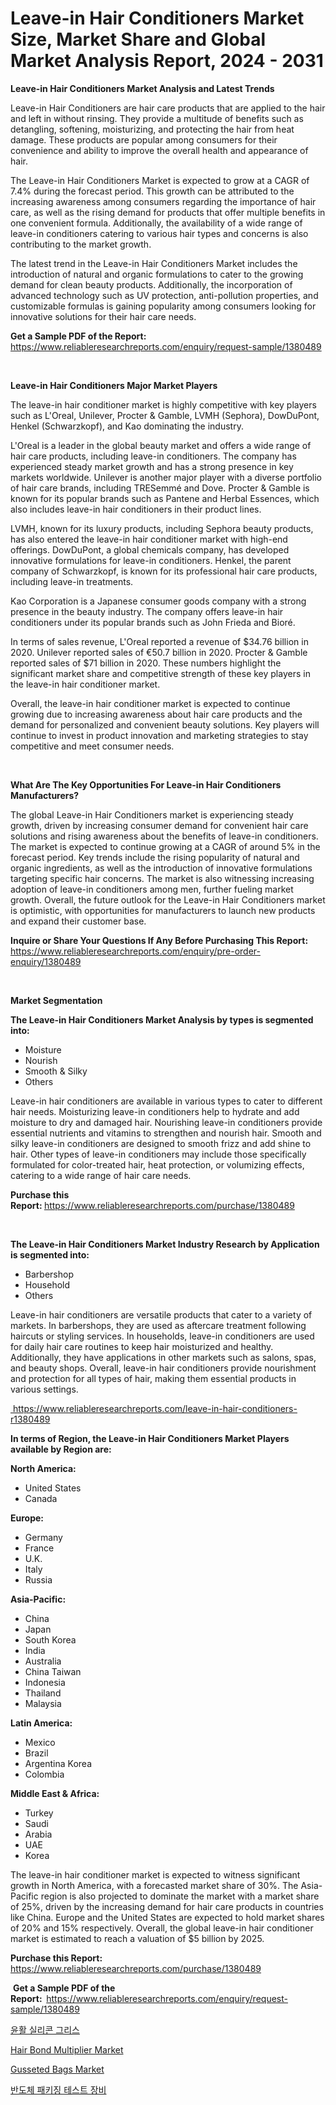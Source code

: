 <p><h1>Leave-in Hair Conditioners Market Size, Market Share and Global Market Analysis Report, 2024 - 2031</h1></p><p><strong>Leave-in Hair Conditioners Market Analysis and Latest Trends</strong></p>
<p><p>Leave-in Hair Conditioners are hair care products that are applied to the hair and left in without rinsing. They provide a multitude of benefits such as detangling, softening, moisturizing, and protecting the hair from heat damage. These products are popular among consumers for their convenience and ability to improve the overall health and appearance of hair.</p><p>The Leave-in Hair Conditioners Market is expected to grow at a CAGR of 7.4% during the forecast period. This growth can be attributed to the increasing awareness among consumers regarding the importance of hair care, as well as the rising demand for products that offer multiple benefits in one convenient formula. Additionally, the availability of a wide range of leave-in conditioners catering to various hair types and concerns is also contributing to the market growth.</p><p>The latest trend in the Leave-in Hair Conditioners Market includes the introduction of natural and organic formulations to cater to the growing demand for clean beauty products. Additionally, the incorporation of advanced technology such as UV protection, anti-pollution properties, and customizable formulas is gaining popularity among consumers looking for innovative solutions for their hair care needs.</p></p>
<p><strong>Get a Sample PDF of the Report:&nbsp;</strong> <a href="https://www.reliableresearchreports.com/enquiry/request-sample/1380489">https://www.reliableresearchreports.com/enquiry/request-sample/1380489</a></p>
<p>&nbsp;</p>
<p><strong>Leave-in Hair Conditioners Major Market Players</strong></p>
<p><p>The leave-in hair conditioner market is highly competitive with key players such as L'Oreal, Unilever, Procter & Gamble, LVMH (Sephora), DowDuPont, Henkel (Schwarzkopf), and Kao dominating the industry. </p><p>L'Oreal is a leader in the global beauty market and offers a wide range of hair care products, including leave-in conditioners. The company has experienced steady market growth and has a strong presence in key markets worldwide. Unilever is another major player with a diverse portfolio of hair care brands, including TRESemmé and Dove. Procter & Gamble is known for its popular brands such as Pantene and Herbal Essences, which also includes leave-in hair conditioners in their product lines.</p><p>LVMH, known for its luxury products, including Sephora beauty products, has also entered the leave-in hair conditioner market with high-end offerings. DowDuPont, a global chemicals company, has developed innovative formulations for leave-in conditioners. Henkel, the parent company of Schwarzkopf, is known for its professional hair care products, including leave-in treatments.</p><p>Kao Corporation is a Japanese consumer goods company with a strong presence in the beauty industry. The company offers leave-in hair conditioners under its popular brands such as John Frieda and Bioré.</p><p>In terms of sales revenue, L'Oreal reported a revenue of $34.76 billion in 2020. Unilever reported sales of €50.7 billion in 2020. Procter & Gamble reported sales of $71 billion in 2020. These numbers highlight the significant market share and competitive strength of these key players in the leave-in hair conditioner market. </p><p>Overall, the leave-in hair conditioner market is expected to continue growing due to increasing awareness about hair care products and the demand for personalized and convenient beauty solutions. Key players will continue to invest in product innovation and marketing strategies to stay competitive and meet consumer needs.</p></p>
<p>&nbsp;</p>
<p><strong>What Are The Key Opportunities For Leave-in Hair Conditioners Manufacturers?</strong></p>
<p><p>The global Leave-in Hair Conditioners market is experiencing steady growth, driven by increasing consumer demand for convenient hair care solutions and rising awareness about the benefits of leave-in conditioners. The market is expected to continue growing at a CAGR of around 5% in the forecast period. Key trends include the rising popularity of natural and organic ingredients, as well as the introduction of innovative formulations targeting specific hair concerns. The market is also witnessing increasing adoption of leave-in conditioners among men, further fueling market growth. Overall, the future outlook for the Leave-in Hair Conditioners market is optimistic, with opportunities for manufacturers to launch new products and expand their customer base.</p></p>
<p><strong>Inquire or Share Your Questions If Any Before Purchasing This Report:</strong> <a href="https://www.reliableresearchreports.com/enquiry/pre-order-enquiry/1380489">https://www.reliableresearchreports.com/enquiry/pre-order-enquiry/1380489</a></p>
<p>&nbsp;</p>
<p><strong>Market Segmentation</strong></p>
<p><strong>The Leave-in Hair Conditioners Market Analysis by types is segmented into:</strong></p>
<p><ul><li>Moisture</li><li>Nourish</li><li>Smooth & Silky</li><li>Others</li></ul></p>
<p><p>Leave-in hair conditioners are available in various types to cater to different hair needs. Moisturizing leave-in conditioners help to hydrate and add moisture to dry and damaged hair. Nourishing leave-in conditioners provide essential nutrients and vitamins to strengthen and nourish hair. Smooth and silky leave-in conditioners are designed to smooth frizz and add shine to hair. Other types of leave-in conditioners may include those specifically formulated for color-treated hair, heat protection, or volumizing effects, catering to a wide range of hair care needs.</p></p>
<p><strong>Purchase this Report:&nbsp;</strong><a href="https://www.reliableresearchreports.com/purchase/1380489">https://www.reliableresearchreports.com/purchase/1380489</a></p>
<p>&nbsp;</p>
<p><strong>The Leave-in Hair Conditioners Market Industry Research by Application is segmented into:</strong></p>
<p><ul><li>Barbershop</li><li>Household</li><li>Others</li></ul></p>
<p><p>Leave-in hair conditioners are versatile products that cater to a variety of markets. In barbershops, they are used as aftercare treatment following haircuts or styling services. In households, leave-in conditioners are used for daily hair care routines to keep hair moisturized and healthy. Additionally, they have applications in other markets such as salons, spas, and beauty shops. Overall, leave-in hair conditioners provide nourishment and protection for all types of hair, making them essential products in various settings.</p></p>
<p><a href="https://www.reliableresearchreports.com/leave-in-hair-conditioners-r1380489">&nbsp;https://www.reliableresearchreports.com/leave-in-hair-conditioners-r1380489</a></p>
<p><strong>In terms of Region, the Leave-in Hair Conditioners Market Players available by Region are:</strong></p>
<p>
    <p> <strong> North America: </strong>
        <ul>
            <li>United States</li>
            <li>Canada</li>
        </ul>
        </p> 
    <p> <strong> Europe: </strong>
        <ul>
            <li>Germany</li>
            <li>France</li>
            <li>U.K.</li>
            <li>Italy</li>
            <li>Russia</li>
        </ul>
        </p> 
    <p> <strong> Asia-Pacific: </strong>
        <ul>
            <li>China</li>
            <li>Japan</li>
            <li>South Korea</li>
            <li>India</li>
            <li>Australia</li>
            <li>China Taiwan</li>
            <li>Indonesia</li>
            <li>Thailand</li>
            <li>Malaysia</li>
        </ul>
        </p> 
    <p> <strong> Latin America: </strong>
        <ul>
            <li>Mexico</li>
            <li>Brazil</li>
            <li>Argentina Korea</li>
            <li>Colombia</li>
        </ul>
        </p> 
    <p> <strong> Middle East & Africa: </strong>
        <ul>
            <li>Turkey</li>
            <li>Saudi</li>
            <li>Arabia</li>
            <li>UAE</li>
            <li>Korea</li>
        </ul>
    </p>
    </p>
<p><p>The leave-in hair conditioner market is expected to witness significant growth in North America, with a forecasted market share of 30%. The Asia-Pacific region is also projected to dominate the market with a market share of 25%, driven by the increasing demand for hair care products in countries like China. Europe and the United States are expected to hold market shares of 20% and 15% respectively. Overall, the global leave-in hair conditioner market is estimated to reach a valuation of $5 billion by 2025.</p></p>
<p><strong>Purchase this Report: </strong><a href="https://www.reliableresearchreports.com/purchase/1380489">https://www.reliableresearchreports.com/purchase/1380489</a></p>
<p>&nbsp;<strong>Get a Sample PDF of the Report:&nbsp;&nbsp;</strong><a href="https://www.reliableresearchreports.com/enquiry/request-sample/1380489">https://www.reliableresearchreports.com/enquiry/request-sample/1380489</a></p>
<p><strong></strong></p>
<p><p><a href="https://github.com/TrevorKruvalis5678/Market-Research-Report-List-2/blob/main/9224592152650.md">윤활 실리콘 그리스</a></p><p><a href="https://github.com/LitzyGulgowski2023/Market-Research-Report-List-1/blob/main/hair-bond-multiplier-market.md">Hair Bond Multiplier Market</a></p><p><a href="https://github.com/Sinjinluong3e0awx2m195k76/Market-Research-Report-List-3/blob/main/gusseted-bags-market.md">Gusseted Bags Market</a></p><p><a href="https://github.com/joannescott9078/Market-Research-Report-List-1/blob/main/1807873152651.md">반도체 패키징 테스트 장비</a></p></p>